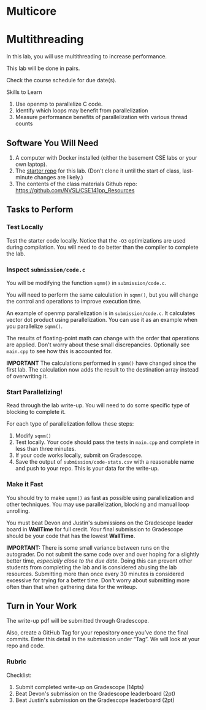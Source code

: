 # Multicore

# Multithreading

In this lab, you will use multithreading to increase performance.

This lab will be done in pairs.

Check the course schedule for due date(s).

Skills to Learn

1. Use openmp to parallelize C code.
2. Identify which loops may benefit from parallelization
3. Measure performance benefits of parallelization with various thread counts


## Software You Will Need

1. A computer with Docker installed (either the basement CSE labs or your own laptop).
2. The [starter repo](https://classroom.github.com/g/fuIJeN_a) for this lab. (Don't clone it until the start of class, last-minute changes are likely.)
3. The contents of the class materials Github repo: https://github.com/NVSL/CSE141pp_Resources

## Tasks to Perform

### Test Locally

Test the starter code locally. Notice that the `-O3` optimizations are used during compilation. You will need to do better than the compiler to complete the lab.

### Inspect `submission/code.c`

You will be modifying the function `sqmm()` in `submission/code.c`.

You will need to perform the same calculation in `sqmm()`, but you will change the control and operations to improve execution time.

An example of openmp parallelization is in `submission/code.c`. It calculates vector dot product using parallelization. You can use it as an example when you parallelize `sqmm()`.

The results of floating-point math can change with the order that operations are applied. Don't worry about these small discrepancies. Optionally see `main.cpp` to see how this is accounted for.

__IMPORTANT__ The calculations performed in `sqmm()` have changed since the first lab. The calculation now adds the result to the destination array instead of overwriting it.

### Start Parallelizing!

Read through the lab write-up. You will need to do some specific type of blocking to complete it.

For each type of parallelization follow these steps: 
1. Modify `sqmm()`
2. Test locally. Your code should pass the tests in `main.cpp` and complete in less than three minutes.
3. If your code works locally, submit on Gradescope.
4. Save the output of `submission/code-stats.csv` with a reasonable name and push to your repo. This is your data for the write-up.

### Make it Fast

You should try to make `sqmm()` as fast as possible using parallelization and other techniques. You may use parallelization, blocking and manual loop unrolling.

You must beat Devon and Justin's submissions on the Gradescope leader board in __WallTime__ for full credit. Your final submission to Gradescope should be your code that has the lowest __WallTime__.

__IMPORTANT:__ There is some small variance between runs on the autograder. Do not submit the same code over and over hoping for a slightly better time, _especially close to the due date_. Doing this can prevent other students from completing the lab and is considered abusing the lab resources. Submitting more than once every 30 minutes is considered excessive for trying for a better time. Don't worry about submitting more often than that when gathering data for the writeup.

## Turn in Your Work
The write-up pdf will be submitted through Gradescope.

Also, create a GitHub Tag for your repository once you’ve done the final commits. 
Enter this detail in the submission under “Tag”.
We will look at your repo and code.

### Rubric

Checklist:

1. Submit completed write-up on Gradescope (14pts)
2. Beat Devon's submission on the Gradescope leaderboard (2pt)
3. Beat Justin's submission on the Gradescope leaderboard (2pt)



